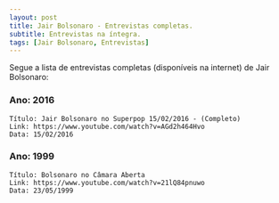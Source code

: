 ```yaml
---
layout: post
title: Jair Bolsonaro - Entrevistas completas.
subtitle: Entrevistas na íntegra.
tags: [Jair Bolsonaro, Entrevistas]
---
```


Segue a lista de entrevistas completas (disponíveis na internet) de Jair Bolsonaro:

### Ano: 2016

    Título: Jair Bolsonaro no Superpop 15/02/2016 - (Completo)
    Link: https://www.youtube.com/watch?v=AGd2h464Hvo
    Data: 15/02/2016

### Ano: 1999

    Título: Bolsonaro no Câmara Aberta
    Link: https://www.youtube.com/watch?v=21lQ84pnuwo
    Data: 23/05/1999

